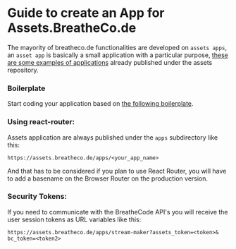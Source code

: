 # Guide to create an App for Assets.BreatheCo.de

The mayority of breatheco.de functionalities are developed on `assets apps`, an `asset app` is basically a small application with a particular purpose, [these are some examples of applications](https://github.com/breatheco-de/assets/blob/master/docs/Apps.md) already published under the assets repository.

### Boilerplate

Start coding your application based on [the following boilerplate](https://github.com/4GeeksAcademy/react-hello).

### Using react-router:

Assets application are always published under the `apps` subdirectory like this:
```
https://assets.breatheco.de/apps/<your_app_name>
```
And that has to be considered if you plan to use React Router, you will have to add a basename on the Browser Router on the production version.

### Security Tokens:

If you need to communicate with the BreatheCode API's you will receive the user session tokens as URL variables like this:
```
https://assets.breatheco.de/apps/stream-maker?assets_token=<token>& bc_token=<token2>
```
